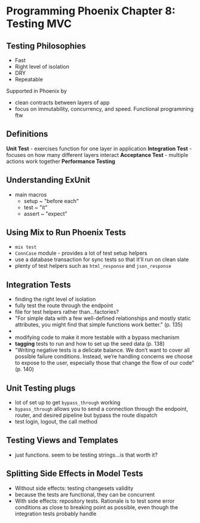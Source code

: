 # Programming Phoenix Chapter 8: Testing MVC

## Testing Philosophies
- Fast 
- Right level of isolation 
- DRY
- Repeatable

Supported in Phoenix by
- clean contracts between layers of app
- focus on immutability, concurrency, and speed. Functional programming ftw

## Definitions
**Unit Test** - exercises function for one layer in application
**Integration Test** - focuses on how many different layers interact
**Acceptance Test** - multiple actions work together 
**Performance Testing**

## Understanding ExUnit
- main macros
  - setup ~ "before each"
  - test ~ "it"
  - assert ~ "expect"

## Using Mix to Run Phoenix Tests
- `mix test`
- `ConnCase` module - provides a lot of test setup helpers 
- use a database transaction for sync tests so that it'll run on clean slate
- plenty of test helpers such as `html_response` and `json_response`

## Integration Tests
- finding the right level of isolation
- fully test the route through the endpoint
- file for test helpers rather than...factories?
- "For simple data with a few well-defined relationships and mostly static attributes, you might find that simple functions work better." (p. 135)
- 
- modifying code to make it more testable with a bypass mechanism
- **tagging** tests to run and how to set up the seed data (p. 138)
- "Writing negative tests is a delicate balance. We don’t want to cover all possible failure conditions. Instead, we’re handling concerns we choose to expose to the user, especially those that change the flow of our code" (p. 140)

## Unit Testing plugs
- lot of set up to get `bypass_through` working
- `bypass_through` allows you to send a connection through the endpoint, router, and desired pipeline but bypass the route dispatch
- test login, logout, the call method

## Testing Views and Templates
- just functions. seem to be testing strings...is that worth it?

## Splitting Side Effects in Model Tests
- Without side effects: testing changesets validity
- because the tests are functional, they can be concurrent
- With side effects: repository tests. Rationale is to test some error conditions as close to breaking point as possible, even though the integration tests probably handle 
